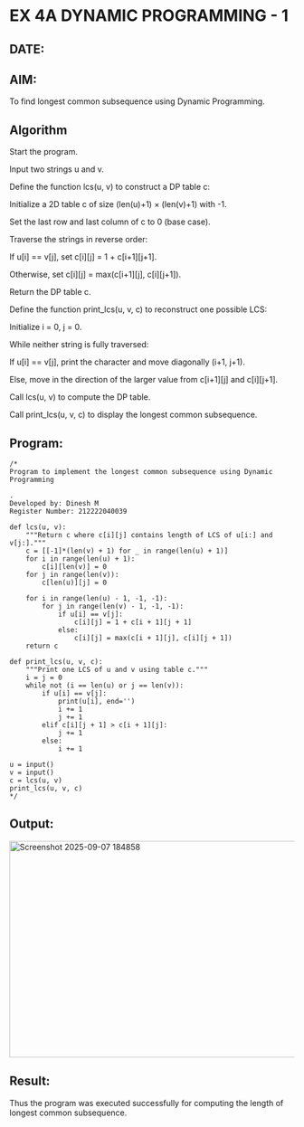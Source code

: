 # EX 4A DYNAMIC PROGRAMMING - 1
## DATE:
## AIM:
To find longest common subsequence using Dynamic Programming.



## Algorithm
Start the program.

Input two strings u and v.

Define the function lcs(u, v) to construct a DP table c:

Initialize a 2D table c of size (len(u)+1) × (len(v)+1) with -1.

Set the last row and last column of c to 0 (base case).

Traverse the strings in reverse order:

If u[i] == v[j], set c[i][j] = 1 + c[i+1][j+1].

Otherwise, set c[i][j] = max(c[i+1][j], c[i][j+1]).

Return the DP table c.

Define the function print_lcs(u, v, c) to reconstruct one possible LCS:

Initialize i = 0, j = 0.

While neither string is fully traversed:

If u[i] == v[j], print the character and move diagonally (i+1, j+1).

Else, move in the direction of the larger value from c[i+1][j] and c[i][j+1].

Call lcs(u, v) to compute the DP table.

Call print_lcs(u, v, c) to display the longest common subsequence. 

## Program:
```
/*
Program to implement the longest common subsequence using Dynamic Programming

.
Developed by: Dinesh M
Register Number: 212222040039

def lcs(u, v):
    """Return c where c[i][j] contains length of LCS of u[i:] and v[j:]."""
    c = [[-1]*(len(v) + 1) for _ in range(len(u) + 1)]
    for i in range(len(u) + 1):
        c[i][len(v)] = 0
    for j in range(len(v)):
        c[len(u)][j] = 0
 
    for i in range(len(u) - 1, -1, -1):
        for j in range(len(v) - 1, -1, -1):
            if u[i] == v[j]:
                c[i][j] = 1 + c[i + 1][j + 1]
            else:
                c[i][j] = max(c[i + 1][j], c[i][j + 1])
    return c
 
def print_lcs(u, v, c):
    """Print one LCS of u and v using table c."""
    i = j = 0
    while not (i == len(u) or j == len(v)):
        if u[i] == v[j]:
            print(u[i], end='')
            i += 1
            j += 1
        elif c[i][j + 1] > c[i + 1][j]:
            j += 1
        else:
            i += 1
 
u = input()
v = input()
c = lcs(u, v)
print_lcs(u, v, c)
*/
```

## Output:
<img width="1313" height="383" alt="Screenshot 2025-09-07 184858" src="https://github.com/user-attachments/assets/91ff10e9-9734-49da-8e14-0039f56f548d" />



## Result:
Thus the program was executed successfully for computing the length of longest common subsequence.
